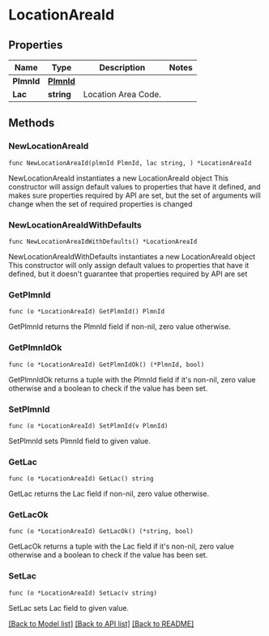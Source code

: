 # LocationAreaId

## Properties

Name | Type | Description | Notes
------------ | ------------- | ------------- | -------------
**PlmnId** | [**PlmnId**](PlmnId.md) |  | 
**Lac** | **string** | Location Area Code. | 

## Methods

### NewLocationAreaId

`func NewLocationAreaId(plmnId PlmnId, lac string, ) *LocationAreaId`

NewLocationAreaId instantiates a new LocationAreaId object
This constructor will assign default values to properties that have it defined,
and makes sure properties required by API are set, but the set of arguments
will change when the set of required properties is changed

### NewLocationAreaIdWithDefaults

`func NewLocationAreaIdWithDefaults() *LocationAreaId`

NewLocationAreaIdWithDefaults instantiates a new LocationAreaId object
This constructor will only assign default values to properties that have it defined,
but it doesn't guarantee that properties required by API are set

### GetPlmnId

`func (o *LocationAreaId) GetPlmnId() PlmnId`

GetPlmnId returns the PlmnId field if non-nil, zero value otherwise.

### GetPlmnIdOk

`func (o *LocationAreaId) GetPlmnIdOk() (*PlmnId, bool)`

GetPlmnIdOk returns a tuple with the PlmnId field if it's non-nil, zero value otherwise
and a boolean to check if the value has been set.

### SetPlmnId

`func (o *LocationAreaId) SetPlmnId(v PlmnId)`

SetPlmnId sets PlmnId field to given value.


### GetLac

`func (o *LocationAreaId) GetLac() string`

GetLac returns the Lac field if non-nil, zero value otherwise.

### GetLacOk

`func (o *LocationAreaId) GetLacOk() (*string, bool)`

GetLacOk returns a tuple with the Lac field if it's non-nil, zero value otherwise
and a boolean to check if the value has been set.

### SetLac

`func (o *LocationAreaId) SetLac(v string)`

SetLac sets Lac field to given value.



[[Back to Model list]](../README.md#documentation-for-models) [[Back to API list]](../README.md#documentation-for-api-endpoints) [[Back to README]](../README.md)


